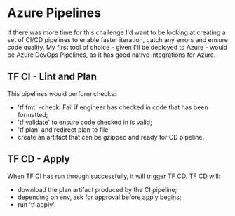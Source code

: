 # Azure Pipelines

If there was more time for this challenge I'd want to be looking at creating a set of CI/CD pipelines to enable faster iteration, catch any errors and ensure code quality. My first tool of choice - given I'll be deployed to Azure - would be Azure DevOps Pipelines, as it has good native integrations for Azure.

## TF CI - Lint and Plan

This pipelines would perform checks:
- 'tf fmt' -check. Fail if engineer has checked in code that has been formatted;
- 'tf validate' to ensure code checked in is valid;
- 'tf plan' and redirect plan to file
- create an artifact that can be gzipped and ready for CD pipeline.

## TF CD - Apply

When TF CI has run through successfully, it will trigger TF CD. TF CD will:
- download the plan artifact produced by the CI pipeline;
- depending on env, ask for approval before apply begins;
- run 'tf apply'.